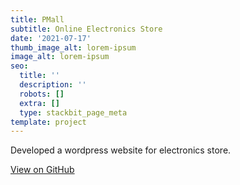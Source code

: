 ```yaml
---
title: PMall
subtitle: Online Electronics Store
date: '2021-07-17'
thumb_image_alt: lorem-ipsum
image_alt: lorem-ipsum
seo:
  title: ''
  description: ''
  robots: []
  extra: []
  type: stackbit_page_meta
template: project
---
```

Developed a wordpress website for electronics store.

[View on GitHub](https://github.com/usmanwalana/Portfolio-Public/tree/master/PMall)
